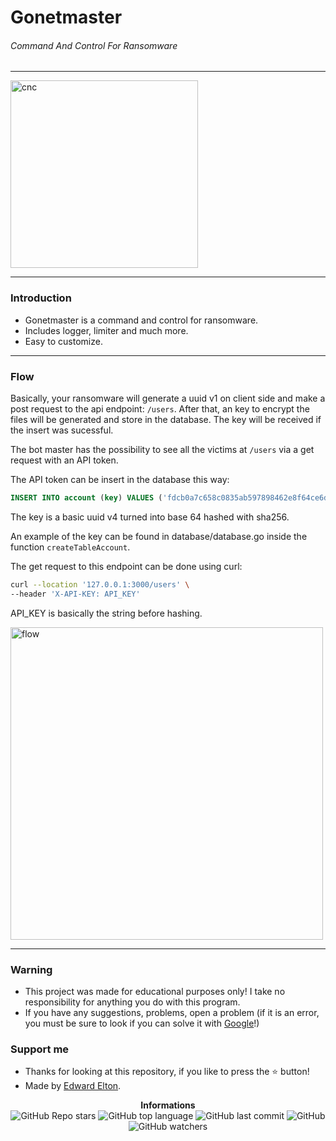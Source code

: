 ## <h1>Gonetmaster</h1>

<h6>Command And Control For Ransomware</h6>

---

<p>
    <img src="https://i.pinimg.com/736x/40/a6/e3/40a6e30c124e11047cc7cc913a68567c--astronomy-art-google.jpg" alt="cnc" width="300px"/><br/>
</p>

---

<h3>Introduction</h3>

- Gonetmaster is a command and control for ransomware.
- Includes logger, limiter and much more.
- Easy to customize.

---

<h3>Flow</h3>

Basically, your ransomware will generate a uuid v1 on client side and make a post request to the api endpoint: `/users`. After that, an key to encrypt the files will be generated and store in the database. The key will be received if the insert was sucessful.

The bot master has the possibility to see all the victims at `/users` via a get request with an API token.

The API token can be insert in the database this way:

```sql
INSERT INTO account (key) VALUES ('fdcb0a7c658c0835ab597898462e8f64ce6d87c914217e2a5ce7910f3408699d');
```

The key is a basic uuid v4 turned into base 64 hashed with sha256.

An example of the key can be found in database/database.go inside the function `createTableAccount`.

The get request to this endpoint can be done using curl:

```bash
curl --location '127.0.0.1:3000/users' \
--header 'X-API-KEY: API_KEY'
```

API_KEY is basically the string before hashing.

<p>
    <img src="https://cdn.discordapp.com/attachments/1093485249595445262/1113984773782773800/Untitled-2023-06-01-2000.png" alt="flow" width="500px"/><br/>
</p>

---

<h3>Warning</h3>

- This project was made for educational purposes only! I take no responsibility for anything you do with this program.
- If you have any suggestions, problems, open a problem (if it is an error, you must be sure to look if you can solve it with [Google](https://giybf.com)!)

<h3>Support me</h3>

- Thanks for looking at this repository, if you like to press the ⭐ button!
- Made by [Edward Elton](https://github.com/edwardelton).

<p align="center">
    <b>Informations</b><br>
    <img alt="GitHub Repo stars" src="https://img.shields.io/github/stars/edwardelton/gonetmaster?color=blue">
    <img alt="GitHub top language" src="https://img.shields.io/github/languages/top/edwardelton/gonetmaster?color=blue">
    <img alt="GitHub last commit" src="https://img.shields.io/github/last-commit/edwardelton/gonetmaster?color=blue">
    <img alt="GitHub" src="https://img.shields.io/github/license/edwardelton/gonetmaster?color=blue">
    <img alt="GitHub watchers" src="https://img.shields.io/github/watchers/edwardelton/gonetmaster?color=blue">
</p>
